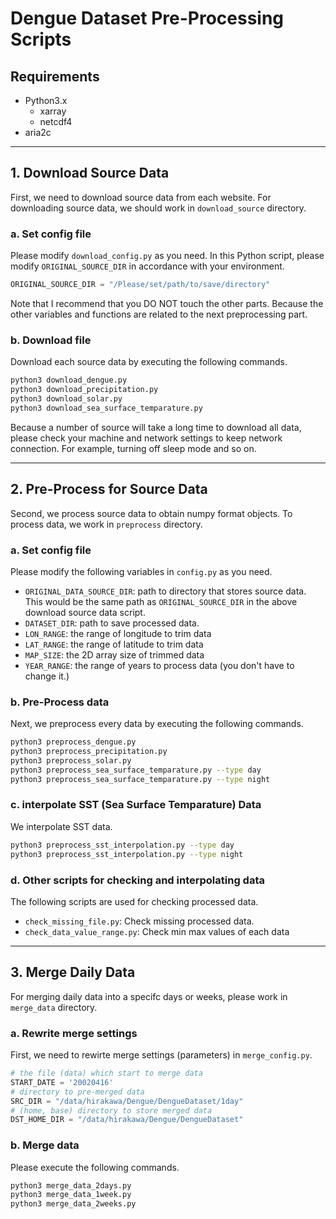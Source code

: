 # Dengue Dataset Pre-Processing Scripts


## Requirements

* Python3.x
  * xarray
  * netcdf4
* aria2c



---
## 1. Download Source Data

First, we need to download source data from each website.
For downloading source data, we should work in `download_source` directory.


### a. Set config file

Please modify `download_config.py` as you need.
In this Python script, please modify `ORIGINAL_SOURCE_DIR` in accordance with your environment.
```python
ORIGINAL_SOURCE_DIR = "/Please/set/path/to/save/directory"
```

Note that I recommend that you DO NOT touch the other parts.
Because the other variables and functions are related to the next preprocessing part.


### b. Download file

Download each source data by executing the following commands.
```bash
python3 download_dengue.py
python3 download_precipitation.py
python3 download_solar.py
python3 download_sea_surface_temparature.py
```

Because a number of source will take a long time to download all data, please check your machine and network settings to keep network connection.
For example, turning off sleep mode and so on.



---
## 2. Pre-Process for Source Data

Second, we process source data to obtain numpy format objects.
To process data, we work in `preprocess` directory.


### a. Set config file

Please modify the following variables in `config.py` as you need.

* `ORIGINAL_DATA_SOURCE_DIR`: path to directory that stores source data. This would be the same path as `ORIGINAL_SOURCE_DIR` in the above download source data script.
* `DATASET_DIR`: path to save processed data.
* `LON_RANGE`: the range of longitude to trim data
* `LAT_RANGE`: the range of latitude to trim data
* `MAP_SIZE`: the 2D array size of trimmed data
* `YEAR_RANGE`: the range of years to process data (you don't have to change it.)


### b. Pre-Process data
Next, we preprocess every data by executing the following commands.

```bash
python3 preprocess_dengue.py
python3 preprocess_precipitation.py
python3 preprocess_solar.py
python3 preprocess_sea_surface_temparature.py --type day
python3 preprocess_sea_surface_temparature.py --type night
```


### c. interpolate SST (Sea Surface Temparature) Data

We interpolate SST data.

```bash
python3 preprocess_sst_interpolation.py --type day
python3 preprocess_sst_interpolation.py --type night
```


### d. Other scripts for checking and interpolating data

The following scripts are used for checking processed data.

* `check_missing_file.py`: Check missing processed data.
* `check_data_value_range.py`: Check min max values of each data



---
## 3. Merge Daily Data

For merging daily data into a specifc days or weeks, please work in `merge_data` directory.


### a. Rewrite merge settings

First, we need to rewirte merge settings (parameters) in `merge_config.py`.

```python
# the file (data) which start to merge data
START_DATE = '20020416'
# directory to pre-merged data
SRC_DIR = "/data/hirakawa/Dengue/DengueDataset/1day"
# (home, base) directory to store merged data
DST_HOME_DIR = "/data/hirakawa/Dengue/DengueDataset"
```


### b. Merge data

Please execute the following commands.

```bash
python3 merge_data_2days.py
python3 merge_data_1week.py
python3 merge_data_2weeks.py
```
